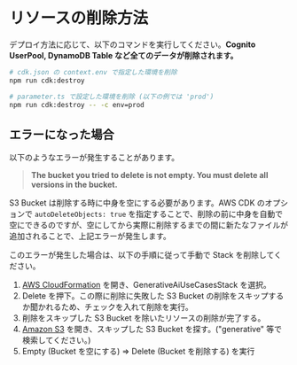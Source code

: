 # リソースの削除方法

デプロイ方法に応じて、以下のコマンドを実行してください。**Cognito UserPool, DynamoDB Table など全てのデータが削除されます。**

```bash
# cdk.json の context.env で指定した環境を削除
npm run cdk:destroy

# parameter.ts で設定した環境を削除 (以下の例では 'prod')
npm run cdk:destroy -- -c env=prod
```

## エラーになった場合

以下のようなエラーが発生することがあります。

> **The bucket you tried to delete is not empty. You must delete all versions in the bucket.**

S3 Bucket は削除する時に中身を空にする必要があります。AWS CDK のオプションで `autoDeleteObjects: true` を指定することで、削除の前に中身を自動で空にできるのですが、空にしてから実際に削除するまでの間に新たなファイルが追加されることで、上記エラーが発生します。

このエラーが発生した場合は、以下の手順に従って手動で Stack を削除してください。

1. [AWS CloudFormation](https://console.aws.amazon.com/cloudformation/home) を開き、GenerativeAiUseCasesStack を選択。
1. Delete を押下。この際に削除に失敗した S3 Bucket の削除をスキップするか聞かれるため、チェックを入れて削除を実行。
1. 削除をスキップした S3 Bucket を除いたリソースの削除が完了する。
1. [Amazon S3](https://s3.console.aws.amazon.com/s3/home) を開き、スキップした S3 Bucket を探す。("generative" 等で検索してください。)
1. Empty (Bucket を空にする) => Delete (Bucket を削除する) を実行
